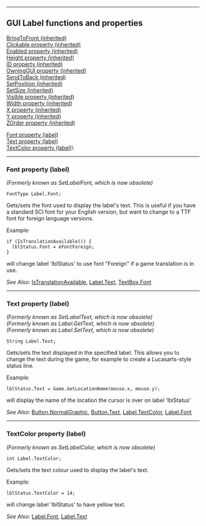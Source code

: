 []()


------------------------------------------------------------------------

GUI Label functions and properties
----------------------------------

[BringToFront (inherited)](ags56#GUIControl.BringToFront)\
[Clickable property (inherited)](ags56#GUIControl.Clickable)\
[Enabled property (inherited)](ags56#GUIControl.Enabled)\
[Height property (inherited)](ags56#GUIControl.Height)\
[ID property (inherited)](ags56#GUIControl.ID)\
[OwningGUI property (inherited)](ags56#GUIControl.OwningGUI)\
[SendToBack (inherited)](ags56#GUIControl.SendToBack)\
[SetPosition (inherited)](ags56#GUIControl.SetPosition)\
[SetSize (inherited)](ags56#GUIControl.SetSize)\
[Visible property (inherited)](ags56#GUIControl.Visible)\
[Width property (inherited)](ags56#GUIControl.Width)\
[X property (inherited)](ags56#GUIControl.X)\
[Y property (inherited)](ags56#GUIControl.Y)\
[ZOrder property (inherited)](ags56#GUIControl.ZOrder)

[Font property (label)](#Label.Font)\
[Text property (label)](#Label.Text)\
[TextColor property (label)](#Label.TextColor)\

------------------------------------------------------------------------

[]()

### Font property (label)

*(Formerly known as SetLabelFont, which is now obsolete)*

    FontType Label.Font;

Gets/sets the font used to display the label's text. This is useful if
you have a standard SCI font for your English version, but want to
change to a TTF font for foreign language versions.

Example:

    if (IsTranslationAvailable()) {
      lblStatus.Font = eFontForeign;
    }

will change label 'lblStatus' to use font "Foreign" if a game
translation is in use.

*See Also:* [IsTranslationAvailable](ags54#IsTranslationAvailable),
[Label.Text](ags59#Label.Text),
[TextBox.Font](ags62#TextBox.Font)

------------------------------------------------------------------------

[]()

### Text property (label)

*(Formerly known as SetLabelText, which is now obsolete)*\
*(Formerly known as Label.GetText, which is now obsolete)*\
*(Formerly known as Label.SetText, which is now obsolete)*

    String Label.Text;

Gets/sets the text displayed in the specified label. This allows you to
change the text during the game, for example to create a Lucasarts-style
status line.

Example:

    lblStatus.Text = Game.GetLocationName(mouse.x, mouse.y);

will display the name of the location the cursor is over on label
'lblStatus'

*See Also:* [Button.NormalGraphic](ags57#Button.NormalGraphic),
[Button.Text](ags57#Button.Text),
[Label.TextColor](ags59#Label.TextColor),
[Label.Font](ags59#Label.Font)

------------------------------------------------------------------------

[]()

### TextColor property (label)

*(Formerly known as SetLabelColor, which is now obsolete)*

    int Label.TextColor;

Gets/sets the text colour used to display the label's text.

Example:

    lblStatus.TextColor = 14;

will change label 'lblStatus' to have yellow text.

*See Also:* [Label.Font](ags59#Label.Font),
[Label.Text](ags59#Label.Text)


